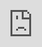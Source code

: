 
<iframe     frameborder="0" 
            display: block;
            marginheight="0" 
            marginwidth="0" 
            width="100%" 
            height="100%" 
            background-position: center
            background-repeat: no-repeat
            background-size: cover
            scrolling="auto"
            style=" margin: 0px;padding: 0px;height: 100%;border: none;overflow:hidden;overflow-x:hidden;overflow-y:hidden;height:100%;width:100%;position:absolute;top:0%;left:0px;right:0px;bottom:0px"
src="https://archive.org/embed/olaf-el-vikingo"></iframe>
